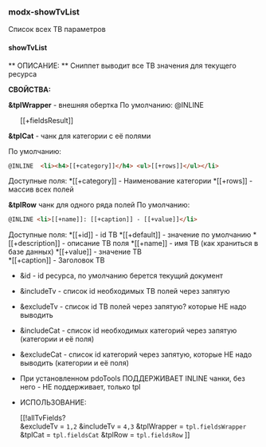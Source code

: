 ### modx-showTvList
Список всех ТВ параметров

#### showTvList

** ОПИСАНИЕ: **
Сниппет выводит все ТВ значения для текущего ресурса


**СВОЙСТВА:**

**&tplWrapper** - внешняя обертка По умолчанию: @INLINE  <ul>[[+fieldsResult]]</ul>

**&tplCat** - чанк для категории с её полями 

По умолчанию: 
```html
@INLINE  <li><h4>[[+category]]</h4> <ul>[[+rows]]</ul></li>
```

Доступные поля:
*[[+category]] - Наименование категории
*[[+rows]] - массив всех полей

**&tplRow**  чанк для одного ряда полей 
По умолчанию: 
```html
@INLINE <li>[[+name]]: [[+caption]] - [[+value]]</li>
```

Доступные поля:
*[[+id]] - id ТВ 
*[[+default]] - значение по умолчанию
*[[+description]] - описание ТВ поля 
*[[+name]] - имя ТВ (как храниться в базе данных)
*[[+value]] - значение ТВ  
*[[+caption]] - Заголовок ТВ 


 * &id - id ресурса, по умолчанию берется текущий документ
 * &includeTv - список id необходимых ТВ полей через запятую
 * &excludeTv - список id ТВ полей через запятую? которые НЕ надо выводить
 * &includeCat - список id необходимых категорий через запятую (категории и её поля)
 * &excludeCat - список  id категорий через запятую, которые НЕ надо выводить (категории и её поля)

 * При установленном pdoTools ПОДДЕРЖИВАЕТ INLINE чанки, без него - НЕ поддерживает, только tpl 


 * ИСПОЛЬЗОВАНИЕ:

    [[!allTvFields?     
       &excludeTv = `1,2` 
       &includeTv = `4,3` 
       &tplWrapper = `tpl.fieldsWrapper`
       &tplCat = `tpl.fieldsCat`
       &tplRow = `tpl.fieldsRow`
    ]]
